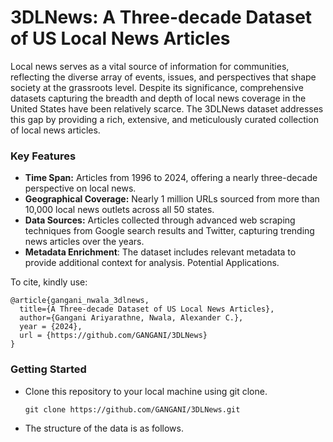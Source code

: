 # 3DLNews: A Three-decade Dataset of US Local News Articles

Local news serves as a vital source of information for communities, reflecting the diverse array of events, issues, and perspectives that shape society at the grassroots level. Despite its significance, comprehensive datasets capturing the breadth and depth of local news coverage in the United States have been relatively scarce. The 3DLNews dataset addresses this gap by providing a rich, extensive, and meticulously curated collection of local news articles.

### Key Features
- **Time Span:** Articles from 1996 to 2024, offering a nearly three-decade perspective on local news.
- **Geographical Coverage:** Nearly 1 million URLs sourced from more than 10,000 local news outlets across all 50 states.
- **Data Sources:** Articles collected through advanced web scraping techniques from Google search results and Twitter, capturing trending news articles over the years.
- **Metadata Enrichment**: The dataset includes relevant metadata to provide additional context for analysis.
Potential Applications.

To cite, kindly use:

```
@article{gangani_nwala_3dlnews,
  title={A Three-decade Dataset of US Local News Articles},
  author={Gangani Ariyarathne, Nwala, Alexander C.},
  year = {2024},
  url = {https://github.com/GANGANI/3DLNews}
}
```

### Getting Started

- Clone this repository to your local machine using git clone.
  ```
  git clone https://github.com/GANGANI/3DLNews.git
  ```
- The structure of the data is as follows.
